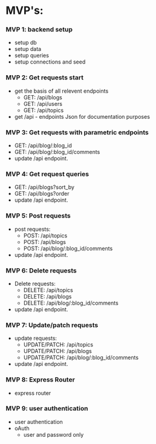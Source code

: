 # MVP's: 
### MVP 1: backend setup
- setup db
- setup data
- setup queries  
- setup connections and seed

### MVP 2: Get requests start
- get the basis of all relevent endpoints
    - GET: /api/blogs
    - GET: /api/users
    - GET: /api/topics
- get /api - endpoints Json for documentation purposes

### MVP 3: Get requests with parametric endpoints 
- GET: /api/blog/:blog_id
- GET: /api/blog/:blog_id/comments
- update /api endpoint.

### MVP 4: Get request queries
- GET: /api/blogs?sort_by
- GET: /api/blogs?order
- update /api endpoint.

### MVP 5: Post requests
- post requests: 
    - POST: /api/topics
    - POST: /api/blogs
    - POST: /api/blog/:blog_id/comments
- update /api endpoint.

### MVP 6: Delete requests 
- Delete requests: 
    - DELETE: /api/topics
    - DELETE: /api/blogs
    - DELETE: /api/blog/:blog_id/comments
- update /api endpoint.

### MVP 7: Update/patch requests 
- update requests: 
    - UPDATE/PATCH: /api/topics
    - UPDATE/PATCH: /api/blogs
    - UPDATE/PATCH: /api/blog/:blog_id/comments
- update /api endpoint.

### MVP 8: Express Router
- express router 

### MVP 9: user authentication 
- user authentication
- oAuth 
    - user and password only 
